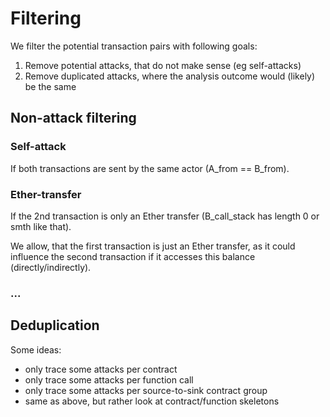 # Filtering

We filter the potential transaction pairs with following goals:

1. Remove potential attacks, that do not make sense (eg self-attacks)
2. Remove duplicated attacks, where the analysis outcome would (likely) be the same

## Non-attack filtering

### Self-attack

If both transactions are sent by the same actor (A_from == B_from).

### Ether-transfer

If the 2nd transaction is only an Ether transfer (B_call_stack has length 0 or smth like that).

We allow, that the first transaction is just an Ether transfer, as it could influence the second transaction if it accesses this balance (directly/indirectly).

### ...

## Deduplication

Some ideas:

- only trace some attacks per contract
- only trace some attacks per function call
- only trace some attacks per source-to-sink contract group
- same as above, but rather look at contract/function skeletons